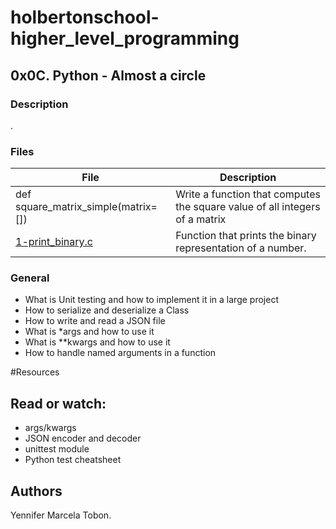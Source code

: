 # holbertonschool-higher_level_programming

## 0x0C. Python - Almost a circle
### Description
.


### Files

| File | Description |
| ------ | ------ |
| def square_matrix_simple(matrix=[]) | Write a function that computes the square value of all integers of a matrix |
| [1-print_binary.c]() | Function that prints the binary representation of a number. |


### General

* What is Unit testing and how to implement it in a large project
* How to serialize and deserialize a Class
* How to write and read a JSON file
* What is *args and how to use it
* What is **kwargs and how to use it
* How to handle named arguments in a function

#Resources
## Read or watch:

* args/kwargs
* JSON encoder and decoder
* unittest module
* Python test cheatsheet

## Authors

Yennifer Marcela Tobon.
